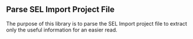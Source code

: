 ﻿## Parse SEL Import Project File

The purpose of this library is to parse the SEL Import project file to extract only the useful information for an easier read. 